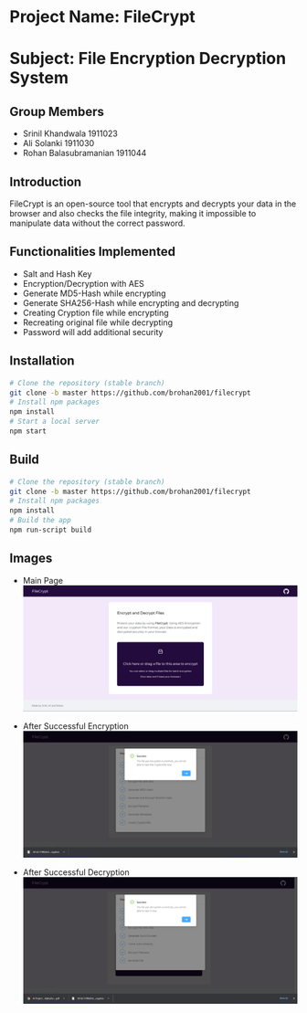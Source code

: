 # Project Name: FileCrypt

# Subject: File Encryption Decryption System

## Group Members
- Srinil Khandwala 1911023
- Ali Solanki 1911030
- Rohan Balasubramanian 1911044

## Introduction
FileCrypt is an open-source tool that encrypts and decrypts your data in the browser and also checks the file integrity, making it impossible to manipulate data without the correct password.

## Functionalities Implemented
- Salt and Hash Key
- Encryption/Decryption with AES
- Generate MD5-Hash while encrypting
- Generate SHA256-Hash while encrypting and decrypting
- Creating Cryption file while encrypting
- Recreating original file while decrypting
- Password will add additional security


## Installation

```sh
# Clone the repository (stable branch)
git clone -b master https://github.com/brohan2001/filecrypt
# Install npm packages
npm install
# Start a local server
npm start
```

## Build

```sh
# Clone the repository (stable branch)
git clone -b master https://github.com/brohan2001/filecrypt
# Install npm packages
npm install
# Build the app 
npm run-script build
```
## Images

- Main Page
![](images/main_page.png)

- After Successful Encryption
![](images/encrypted.png)

- After Successful Decryption
![](images/decrypted.png)
